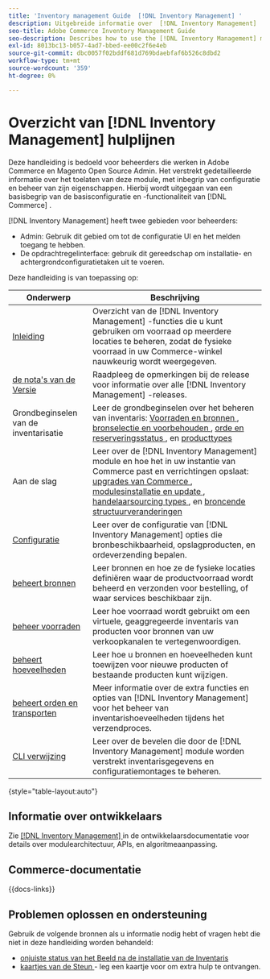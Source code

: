 ```yaml
---
title: 'Inventory management Guide  [!DNL Inventory Management] '
description: Uitgebreide informatie over  [!DNL Inventory Management]  voor de beheerders van Adobe Commerce en van Magento Open Source, met inbegrip van migratie en configuratie.
seo-title: Adobe Commerce Inventory Management Guide
seo-description: Describes how to use the [!DNL Inventory Management] module in Adobe Commerce or Magento Open Source.
exl-id: 8013bc13-b057-4ad7-bbed-ee00c2f6e4eb
source-git-commit: dbc0057f02bddf681d769bdaebfaf6b526c8dbd2
workflow-type: tm+mt
source-wordcount: '359'
ht-degree: 0%

---
```


# Overzicht van [!DNL Inventory Management] hulplijnen

Deze handleiding is bedoeld voor beheerders die werken in Adobe Commerce en Magento Open Source Admin. Het verstrekt gedetailleerde informatie over het toelaten van deze module, met inbegrip van configuratie en beheer van zijn eigenschappen. Hierbij wordt uitgegaan van een basisbegrip van de basisconfiguratie en -functionaliteit van [!DNL Commerce] .

[!DNL Inventory Management] heeft twee gebieden voor beheerders:

- Admin: Gebruik dit gebied om tot de configuratie UI en het melden toegang te hebben.
- De opdrachtregelinterface: gebruik dit gereedschap om installatie- en achtergrondconfiguratietaken uit te voeren.

Deze handleiding is van toepassing op:

| Onderwerp | Beschrijving |
| ------- | ----------- |
| [ Inleiding ](introduction.md) | Overzicht van de [!DNL Inventory Management] -functies die u kunt gebruiken om voorraad op meerdere locaties te beheren, zodat de fysieke voorraad in uw Commerce-winkel nauwkeurig wordt weergegeven. |
| [ de nota&#39;s van de Versie ](release-notes.md) | Raadpleeg de opmerkingen bij de release voor informatie over alle [!DNL Inventory Management] -releases. |
| Grondbeginselen van de inventarisatie | Leer de grondbeginselen over het beheren van inventaris: [ Voorraden en bronnen ](sources-stocks.md), [ bronselectie en voorbehouden ](selection-reservations.md), [ orde en reserveringsstatus ](order-status.md), en [ producttypes ](product-types.md) |
| Aan de slag | Leer over de [!DNL Inventory Management] module en hoe het in uw instantie van Commerce past en verrichtingen opslaat: [ upgrades van Commerce ](migrate.md), [ modulesinstallatie en update ](install-update.md), [ handelaarsourcing types ](merchant-sourcing.md), en [ broncende structuurveranderingen ](expand-restructure.md) |
| [ Configuratie ](configuration.md) | Leer over de configuratie van [!DNL Inventory Management] opties die bronbeschikbaarheid, opslagproducten, en ordeverzending bepalen. |
| [ beheert bronnen ](sources-manage.md) | Leer bronnen en hoe ze de fysieke locaties definiëren waar de productvoorraad wordt beheerd en verzonden voor bestelling, of waar services beschikbaar zijn. |
| [ beheer voorraden ](stocks-manage.md) | Leer hoe voorraad wordt gebruikt om een virtuele, geaggregeerde inventaris van producten voor bronnen van uw verkoopkanalen te vertegenwoordigen. |
| [ beheert hoeveelheden ](quantities-manage.md) | Leer hoe u bronnen en hoeveelheden kunt toewijzen voor nieuwe producten of bestaande producten kunt wijzigen. |
| [ beheert orden en transporten ](shipments.md) | Meer informatie over de extra functies en opties van [!DNL Inventory Management] voor het beheer van inventarishoeveelheden tijdens het verzendproces. |
| [ CLI verwijzing ](cli.md) | Leer over de bevelen die door de [!DNL Inventory Management] module worden verstrekt inventarisgegevens en configuratiemontages te beheren. |

{style="table-layout:auto"}

## Informatie over ontwikkelaars

Zie [[!DNL Inventory Management] ](https://developer.adobe.com/commerce/webapi/rest/inventory/) in de ontwikkelaarsdocumentatie voor details over modulearchitectuur, APIs, en algoritmeaanpassing.

## Commerce-documentatie

{{docs-links}}

## Problemen oplossen en ondersteuning

Gebruik de volgende bronnen als u informatie nodig hebt of vragen hebt die niet in deze handleiding worden behandeld:

- [ onjuiste status van het Beeld na de installatie van de Inventaris ](https://experienceleague.adobe.com/docs/commerce-knowledge-base/kb/troubleshooting/miscellaneous/stock-status-incorrect-after-magento-inventory-install.html?lang=nl-NL)
- [ kaartjes van de Steun ](https://experienceleague.adobe.com/docs/commerce-knowledge-base/kb/help-center-guide/magento-help-center-user-guide.html?lang=nl-NL#submit-ticket) - leg een kaartje voor om extra hulp te ontvangen.
